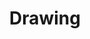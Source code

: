 ---
title: Drawing
eleventyNavigation:
  title: Drawing
  key: de_extras_drawing
  parent: de_extras
  order: 1
---